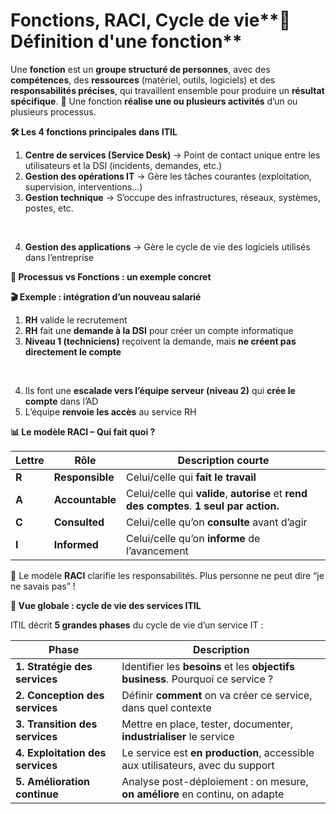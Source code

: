 # Fonctions, RACI, Cycle de vie**📌 Définition d'une fonction**

Une **fonction** est un **groupe structuré de personnes**, avec des **compétences**, des **ressources** (matériel, outils, logiciels) et des **responsabilités précises**, qui travaillent ensemble pour produire un **résultat spécifique**. 🎯 Une fonction **réalise une ou plusieurs activités** d’un ou plusieurs processus.

**🛠️ Les 4 fonctions principales dans ITIL**

1.  **Centre de services (Service Desk)** → Point de contact unique entre les utilisateurs et la DSI (incidents, demandes, etc.)
2.  **Gestion des opérations IT** → Gère les tâches courantes (exploitation, supervision, interventions…)
3.  **Gestion technique** → S’occupe des infrastructures, réseaux, systèmes, postes, etc.

&nbsp;

4.  **Gestion des applications** → Gère le cycle de vie des logiciels utilisés dans l’entreprise

**🔁 Processus vs Fonctions : un exemple concret**

**🎬 Exemple : intégration d’un nouveau salarié**

1.  **RH** valide le recrutement
2.  **RH** fait une **demande à la DSI** pour créer un compte informatique
3.  **Niveau 1 (techniciens)** reçoivent la demande, mais **ne créent pas directement le compte**

&nbsp;

4.  Ils font une **escalade vers l’équipe serveur (niveau 2)** qui **crée le compte** dans l’AD
5.  L’équipe **renvoie les accès** au service RH



**📊 Le modèle RACI – Qui fait quoi ?**

| **Lettre** | **Rôle** | **Description courte** |
|----|----|----|
| **R** | **Responsible** | Celui/celle qui **fait le travail** |
| **A** | **Accountable** | Celui/celle qui **valide**, **autorise** et **rend des comptes**. **1 seul par action.** |
| **C** | **Consulted** | Celui/celle qu’on **consulte** avant d’agir |
| **I** | **Informed** | Celui/celle qu’on **informe** de l’avancement |

🔎 Le modèle **RACI** clarifie les responsabilités. Plus personne ne peut dire “je ne savais pas” !



**🧩 Vue globale : cycle de vie des services ITIL**

ITIL décrit **5 grandes phases** du cycle de vie d’un service IT :

| **Phase** | **Description** |
|----|----|
| **1. Stratégie des services** | Identifier les **besoins** et les **objectifs business**. Pourquoi ce service ? |
| **2. Conception des services** | Définir **comment** on va créer ce service, dans quel contexte |
| **3. Transition des services** | Mettre en place, tester, documenter, **industrialiser** le service |
| **4. Exploitation des services** | Le service est **en production**, accessible aux utilisateurs, avec du support |
| **5. Amélioration continue** | Analyse post-déploiement : on mesure, **on améliore** en continu, on adapte |
